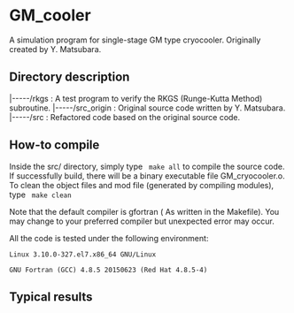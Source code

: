 # GM_cooler

A simulation program for single-stage GM type cryocooler. Originally created by Y. Matsubara.

## Directory description

|-----/rkgs         : A test program to verify the RKGS (Runge-Kutta Method) subroutine.
|-----/src_origin   : Original source code written by Y. Matsubara.
|-----/src          : Refactored code based on the original source code.

## How-to compile

Inside the src/ directory, simply type
``` make all```
to compile the source code. If successfully build, there will be a binary executable file GM_cryocooler.o.
To clean the object files and mod file (generated by compiling modules), type
``` make clean```

Note that the default compiler is gfortran ( As written in the Makefile). You may change to your
preferred compiler but unexpected error may occur.

All the code is tested under the following environment:

```
Linux 3.10.0-327.el7.x86_64 GNU/Linux

GNU Fortran (GCC) 4.8.5 20150623 (Red Hat 4.8.5-4)
```

## Typical results

